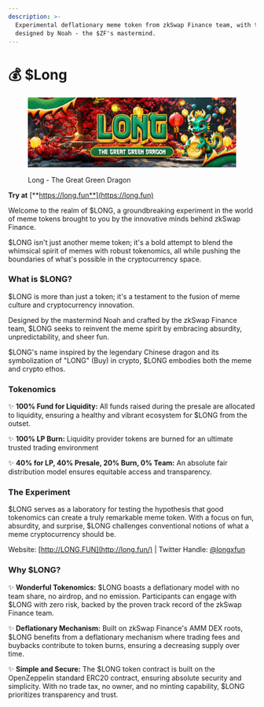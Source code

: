 ```yaml
---
description: >-
  Experimental deflationary meme token from zkSwap Finance team, with tokenomics
  designed by Noah - the $ZF's mastermind.
---
```


# 💰 $Long

<figure><img src="../.gitbook/assets/LONG header 1500x500.png" alt=""><figcaption><p>Long - The Great Green Dragon</p></figcaption></figure>

**Try at** [**https://long.fun**](https://long.fun)

Welcome to the realm of $LONG, a groundbreaking experiment in the world of meme tokens brought to you by the innovative minds behind zkSwap Finance.&#x20;

$LONG isn't just another meme token; it's a bold attempt to blend the whimsical spirit of memes with robust tokenomics, all while pushing the boundaries of what's possible in the cryptocurrency space.

### **What is $LONG?**

$LONG is more than just a token; it's a testament to the fusion of meme culture and cryptocurrency innovation.&#x20;

Designed by the mastermind Noah and crafted by the zkSwap Finance team, $LONG seeks to reinvent the meme spirit by embracing absurdity, unpredictability, and sheer fun.&#x20;

$LONG's name inspired by the legendary Chinese dragon and its symbolization of "LONG" (Buy) in crypto, $LONG embodies both the meme and crypto ethos.

### **Tokenomics**

✨ **100% Fund for Liquidity:** All funds raised during the presale are allocated to liquidity, ensuring a healthy and vibrant ecosystem for $LONG from the outset.

✨ **100% LP Burn:** Liquidity provider tokens are burned for an ultimate trusted trading environment

✨ **40% for LP, 40% Presale, 20% Burn, 0% Team:** An absolute fair distribution model ensures equitable access and transparency.

### **The Experiment**

$LONG serves as a laboratory for testing the hypothesis that good tokenomics can create a truly remarkable meme token. With a focus on fun, absurdity, and surprise, $LONG challenges conventional notions of what a meme cryptocurrency should be.&#x20;

Website: [http://LONG.FUN](http://long.fun/) | Twitter Handle: [@longxfun](https://twitter.com/longxfun)

### **Why $LONG?**

✨ **Wonderful Tokenomics:** $LONG boasts a deflationary model with no team share, no airdrop, and no emission. Participants can engage with $LONG with zero risk, backed by the proven track record of the zkSwap Finance team.

✨ **Deflationary Mechanism:** Built on zkSwap Finance's AMM DEX roots, $LONG benefits from a deflationary mechanism where trading fees and buybacks contribute to token burns, ensuring a decreasing supply over time.

✨ **Simple and Secure:** The $LONG token contract is built on the OpenZeppelin standard ERC20 contract, ensuring absolute security and simplicity. With no trade tax, no owner, and no minting capability, $LONG prioritizes transparency and trust.
